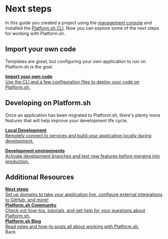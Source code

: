 # Next steps

In this guide you created a project using the [management console](/administration/web.md) and installed the [Platform.sh CLI](/development/cli.md). Now you can explore some of the next steps for working with Platform.sh.

## Import your own code

Templates are great, but configuring your own application to run on Platform.sh is the goal.

<div class="buttons">
  <a href="/gettingstarted/own-code.html" class="button-link descriptive"><b>Import your own code</b><br>Use the CLI and a few configuration files to deploy your code on Platform.sh.</a>
</div>

## Developing on Platform.sh

Once an application has been migrated to Platform.sh, there's plenty more features that will help improve your development life cycle.

<div class="buttons">
  <a href="/gettingstarted/local-development.html" class="button-link descriptive"><b>Local Development</b><br>Remotely connect to services and build your application locally during development.</a>

  <a href="/gettingstarted/dev-environments.html" class="button-link descriptive"><b>Development environments</b><br>Activate development branches and test new features before merging into production.</a>
</div>

## Additional Resources

<div class="buttons">
  <a href="/gettingstarted/next-steps.html" class="button-link descriptive"><b>Next steps</b><br>Set up domains to take your application live, configure external integrations to GitHub, and more!</a>
</div>

<div class="buttons">
  <a href="https://community.platform.sh/" class="button-link descriptive"><b>Platform.sh Community</b><br>Check out how-tos, tutorials, and get help for your questions about Platform.sh.</a>
</div>

<div class="buttons">
  <a href="https://platform.sh/blog/" class="button-link descriptive"><b>Platform.sh Blog</b><br>Read news and how-to posts all about working with Platform.sh.</a>
</div>

<div class="buttons">
  <a class="button-link single" onclick="gitbook.navigation.goPrev()">Back</a>
</div>
